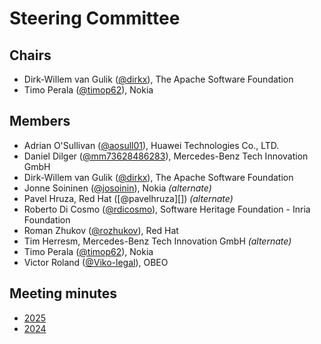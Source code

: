 # Steering Committee

## Chairs
* Dirk-Willem van Gulik ([@dirkx][]), The Apache Software Foundation
* Timo Perala ([@timop62][]), Nokia


## Members
* Adrian O'Sullivan ([@aosull01][]), Huawei Technologies Co., LTD.
* Daniel Dilger ([@mm73628486283][]), Mercedes-Benz Tech Innovation GmbH
* Dirk-Willem van Gulik ([@dirkx][]), The Apache Software Foundation
* Jonne Soininen ([@josoinin][]), Nokia _(alternate)_
* Pavel Hruza, Red Hat ([@pavelhruza][]) _(alternate)_
* Roberto Di Cosmo ([@rdicosmo][]), Software Heritage Foundation - Inria Foundation
* Roman Zhukov ([@rozhukov][]), Red Hat
* Tim Herresm, Mercedes-Benz Tech Innovation GmbH _(alternate)_
* Timo Perala ([@timop62][]), Nokia
* Victor Roland ([@Viko-legal][]), OBEO

## Meeting minutes

* [2025](./minutes/2025)
* [2024](./minutes/2024)

[@aosull01]: https://github.com/aosull01
[@dirkx]: https://github.com/dirkx
[@josoinin]: https://github.com/josoinin
[@mm73628486283]: https://github.com/mm73628486283
[@rdicosmo]: https://github.com/rdicosmo
[@timop62]: https://github.com/timop62
[@Viko-legal]: https://github.com/Viko-legal
[@rozhukov]: https://github.com/rozhukov
